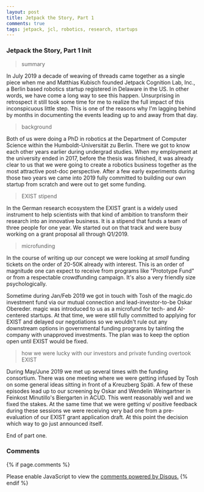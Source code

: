 ```yaml
---
layout: post
title: Jetpack the Story, Part 1
comments: true
tags: jetpack, jcl, robotics, research, startups
---
```


### Jetpack the Story, Part 1 Init

> summary

In July 2019 a decade of weaving of threads came together as a single
piece when me and Matthias Kubisch founded Jetpack Cognition Lab,
Inc., a Berlin based robotics startup registered in Delaware in the
US. In other words, we have come a long way to see this
happen. Unsurprising in retrospect it still took some time for me to
realize the full impact of this inconspicuous little step. This is one
of the reasons why I'm lagging behind by months in documenting the
events leading up to and away from that day.

> background

Both of us were doing a PhD in robotics at the Department of Computer
Science within the Humboldt-Universität zu Berlin. There we got to
know each other years earlier during undergrad studies. When my
employment at the university ended in 2017, before the thesis was
finished, it was already clear to us that we were going to create a
robotics business together as the most attractive post-doc
perspective. After a few early experiments during those two years we
came into 2019 fully committed to building our own startup from
scratch and were out to get some funding.

> EXIST stipend
 
In the German research ecosystem the EXIST grant is a widely used
instrument to help scientists with that kind of ambition to transform
their research into an innovative business. It is a stipend that funds
a team of three people for one year. We started out on that track and
were busy working on a grant proposal all through Q1/2019.

> microfunding

In the course of writing up our concept we were looking at _small_
funding tickets on the order of 20-50K already with interest. This is
an order of magnitude one can expect to receive from programs like
"Prototype Fund" or from a respectable crowdfunding campaign. It's
also a very friendly size psychologically.

Sometime during Jan/Feb 2019 we got in touch with Tosh of the magic.do
investment fund via our mutual connection and lead-investor-to-be
Oskar Obereder. magic was introduced to us as a microfund for tech-
and AI-centered startups. At that time, we were still fully committed
to applying for EXIST and delayed our negotiations so we wouldn't rule
out any downstream options in governmental funding programs by
tainting the company with unapproved investments. The plan was to keep
the option open until EXIST would be fixed.

> how we were lucky with our investors and private funding overtook EXIST

During May/June 2019 we met up several times with the funding
consortium. There was one meeting where we were getting infused by
Tosh on some general ideas sitting in front of a Kreuzberg Späti. A
few of these episodes lead up to our screening by Oskar and Wendelin
Weingartner in Feinkost Minutillo's Biergarten in ACUD. This went
reasonably well and we fixed the stakes. At the same time that we were
getting v/ positive feedback during these sessions we were receiving
very bad one from a pre-evaluation of our EXIST grant application
draft. At this point the decision which way to go just announced
itself.

End of part one.

### Comments

{% if page.comments %}
<div id="disqus_thread"></div>
<script>

/**
*  RECOMMENDED CONFIGURATION VARIABLES: EDIT AND UNCOMMENT THE SECTION BELOW TO INSERT DYNAMIC VALUES FROM YOUR PLATFORM OR CMS.
*  LEARN WHY DEFINING THESE VARIABLES IS IMPORTANT: https://disqus.com/admin/universalcode/#configuration-variables*/
/*
var disqus_config = function () {
this.page.url = PAGE_URL;  // Replace PAGE_URL with your page's canonical URL variable
this.page.identifier = PAGE_IDENTIFIER; // Replace PAGE_IDENTIFIER with your page's unique identifier variable
};
*/
(function() { // DON'T EDIT BELOW THIS LINE
var d = document, s = d.createElement('script');
s.src = '//x75.disqus.com/embed.js';
s.setAttribute('data-timestamp', +new Date());
(d.head || d.body).appendChild(s);
})();
</script>
<noscript>Please enable JavaScript to view the <a href="https://disqus.com/?ref_noscript">comments powered by Disqus.</a></noscript>
{% endif %}

